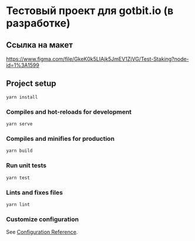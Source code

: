 # Тестовый проект для gotbit.io (в разработке)

## Ссылка на макет
https://www.figma.com/file/GkeK0k5LIAjk5JmEV1ZjVG/Test-Staking?node-id=1%3A1599

## Project setup
```
yarn install
```

### Compiles and hot-reloads for development
```
yarn serve
```

### Compiles and minifies for production
```
yarn build
```

### Run unit tests
```
yarn test
```

### Lints and fixes files
```
yarn lint
```

### Customize configuration
See [Configuration Reference](https://cli.vuejs.org/config/).
